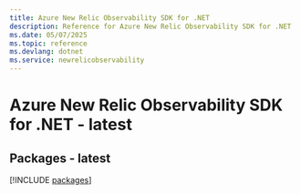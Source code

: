```yaml
---
title: Azure New Relic Observability SDK for .NET
description: Reference for Azure New Relic Observability SDK for .NET
ms.date: 05/07/2025
ms.topic: reference
ms.devlang: dotnet
ms.service: newrelicobservability
---
```

# Azure New Relic Observability SDK for .NET - latest
## Packages - latest
[!INCLUDE [packages](new-relic-observability-index.md)]